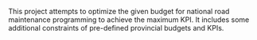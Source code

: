 This project attempts to optimize the given budget for national road maintenance programming to achieve the maximum KPI. 
It includes some additional constraints of pre-defined provincial budgets and KPIs. 
